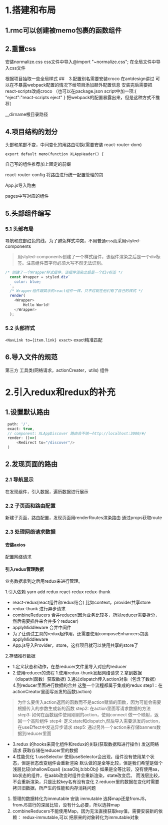 # 1.搭建和布局
## 1.rmc可以创建被memo包裹的函数组件
## 2.重置css
安装normalize.css
css文件中导入@import "~normalize.css";
在全局文件中导入css文件

根据项目抽取一些全局样式
##　3.配置别名需要安装croco
在antdesign讲过
可以在不暴露webpack配置的情况下给项目添加额外配置信息
安装完后需要把react-scripts改成croco
（也可以在package.json script中加一项:{ “eject":"react-scripts eject" }
把webpack的配置暴露出来，但是这种方式不推荐）

__dirname根目录路径

## 4.项目结构的划分
头部和尾部不变，中间变化的用路由切换(需要安装 react-router-dom)
```
export default memo(function XLAppHeader() {
```
自己写的组件推荐加上固定的前缀

react-router-config 将路由进行统一配置管理的包

App.js导入路由

pages中写对应的组件

## 5.头部组件编写
### 5.1 头部布局
导航和底部红色的线，为了避免样式冲突，不用普通css而采用styled-components
>用styled-components创建了一个样式组件，该组件渲染之后是一个div标签。注意组件首字母必须大写不然无法识别。
```javascript
/* 创建了一个Wrapper样式组件，该组件渲染之后是一个div标签 */
  const Wrapper = styled.div`
    color: blue;
  `;
  /* Wrapper组件跟其余的react组件一样，只不过现在他们有了自己的样式 */
  render(
    <Wrapper>
        Hello World!
    </Wrapper>
  );
```
### 5.2 头部样式
```<NavLink to={item.link} exact>```
exact精准匹配
## 6.导入文件的规范
第三方
工具类(网络请求，actionCreater，utils)
组件
# 2.引入redux和redux的补充
## 1.设置默认路由
```javaScript
 path: '/',
 exact: true,
 // component: XLAppDiscover 路由会不统一http://localhost:3000/#/
 render: ()=>(
     <Redirect to="/discover"/>
 )
```
## 2.发现页面的路由
### 2.1 导航显示
在发现组件，引入数据，遍历数据进行展示
### 2.2 子页面和路由配置
新建子页面，路由配置，发现页面用renderRoutes渲染路由
通过props获取route
### 2.3 处理网络请求数据
#### 安装axios
配置网络请求
#### 引入redux管理数据
业务数据拿到之后用redux来进行管理。

1.引入依赖
yarn add redux react-redux redux-thunk
+ react-redux(react组件和redux结合) 比如context，provider共享store
+ redux-thunk 进行异步请求
+ combineReducers 合并reducer(因为业务比较多，所以reducer需要拆分，然后需要插件来合并多个reducer)
+ applyMiddleware 合并中间件
+ 为了让调试工具的redux起作用，还需要使用composeEnhancers包裹applyMiddleware
+ App.js导入Provider，store，这样项目就可以使用共享的store了
  
2.存储推荐数据
+ 1.定义状态和动作，在总reducer文件里导入对应的reducer
+ 2.使用reducer的流程
  1.使用redux-thunk发起网络请求 
  2.拿到数据 （dispath(函数）获取数据)
  3.通过dispatch传入action对象（包含了数据）
  4.到reducer里面进行数据的合并  这整一个流程都属于集成的redux
step1：在actionCreator里面写派发的函数(action)
> 为什么要传入action返回的函数而不是action赋值的函数，因为可能会需要根据传入的参数生成新的函数
step2: 在action里面写请求数据的方法
step3: 如何在函数组件使用刚刚的action，使用connect 做一个映射，返回一个高阶组件
step4: 定义state和dispatch,然后导入需要派发的action，在useEffect中发送异步请求
step5: 通过另外一个action来存储banners数据到reducer里面

+ 3.redux 的hooks来简化组件和redux的关联(获取数据和进行操作)
  发送网络请求
  获取存储在reducer里的数据
+ 4.性能优化
  1.useSelector
  使用useSelector会出现，组件没有使用某个状态，但是状态改变组件会重新渲染
  默认做的是全等比较，但是我们希望是做个浅层比较(shallowEqual)
  {a:aaObj,b:bbObj}
  如果是全等比较，没有使用aa，bb状态的组件，在aabb改变时组件会重新渲染，state改变后。
  而浅层比较，不会重新渲染，只是比较key名有没有变化
  2.reducer里的数据在变化时需要拷贝旧数据，所产生的性能和内存消耗问题
1) 管理的数据转化为immutable
  安装 immutable
  选择map还是fromJS，fromJS进行的深层比较，没有什么必要，所以选择map
2) combineReducers不能使用Map，因为无法直接获取key值，需要安装新的依赖： redux-immutable,可以
  把原来的对象转化为immutable对象